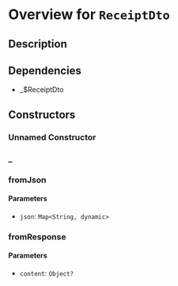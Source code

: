 # Overview for `ReceiptDto`

## Description



## Dependencies

- _$ReceiptDto

## Constructors

### Unnamed Constructor


### _


### fromJson


#### Parameters

- `json`: `Map<String, dynamic>`
### fromResponse


#### Parameters

- `content`: `Object?`
